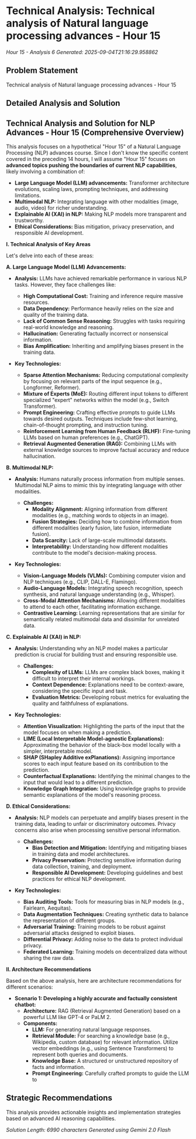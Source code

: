 # Technical Analysis: Technical analysis of Natural language processing advances - Hour 15
*Hour 15 - Analysis 6*
*Generated: 2025-09-04T21:16:29.958862*

## Problem Statement
Technical analysis of Natural language processing advances - Hour 15

## Detailed Analysis and Solution
## Technical Analysis and Solution for NLP Advances - Hour 15 (Comprehensive Overview)

This analysis focuses on a hypothetical "Hour 15" of a Natural Language Processing (NLP) advances course.  Since I don't know the specific content covered in the preceding 14 hours, I will assume "Hour 15" focuses on **advanced topics pushing the boundaries of current NLP capabilities**, likely involving a combination of:

*   **Large Language Model (LLM) advancements:**  Transformer architecture evolutions, scaling laws, prompting techniques, and addressing limitations.
*   **Multimodal NLP:**  Integrating language with other modalities (image, audio, video) for richer understanding.
*   **Explainable AI (XAI) in NLP:**  Making NLP models more transparent and trustworthy.
*   **Ethical Considerations:**  Bias mitigation, privacy preservation, and responsible AI development.

**I. Technical Analysis of Key Areas**

Let's delve into each of these areas:

**A. Large Language Model (LLM) Advancements:**

*   **Analysis:** LLMs have achieved remarkable performance in various NLP tasks. However, they face challenges like:
    *   **High Computational Cost:** Training and inference require massive resources.
    *   **Data Dependency:**  Performance heavily relies on the size and quality of the training data.
    *   **Lack of Common Sense Reasoning:**  Struggles with tasks requiring real-world knowledge and reasoning.
    *   **Hallucination:**  Generating factually incorrect or nonsensical information.
    *   **Bias Amplification:**  Inheriting and amplifying biases present in the training data.

*   **Key Technologies:**
    *   **Sparse Attention Mechanisms:**  Reducing computational complexity by focusing on relevant parts of the input sequence (e.g., Longformer, Reformer).
    *   **Mixture of Experts (MoE):**  Routing different input tokens to different specialized "expert" networks within the model (e.g., Switch Transformer).
    *   **Prompt Engineering:**  Crafting effective prompts to guide LLMs towards desired outputs.  Techniques include few-shot learning, chain-of-thought prompting, and instruction tuning.
    *   **Reinforcement Learning from Human Feedback (RLHF):** Fine-tuning LLMs based on human preferences (e.g., ChatGPT).
    *   **Retrieval Augmented Generation (RAG):**  Combining LLMs with external knowledge sources to improve factual accuracy and reduce hallucination.

**B. Multimodal NLP:**

*   **Analysis:**  Humans naturally process information from multiple senses. Multimodal NLP aims to mimic this by integrating language with other modalities.
    *   **Challenges:**
        *   **Modality Alignment:**  Aligning information from different modalities (e.g., matching words to objects in an image).
        *   **Fusion Strategies:**  Deciding how to combine information from different modalities (early fusion, late fusion, intermediate fusion).
        *   **Data Scarcity:**  Lack of large-scale multimodal datasets.
        *   **Interpretability:**  Understanding how different modalities contribute to the model's decision-making process.

*   **Key Technologies:**
    *   **Vision-Language Models (VLMs):**  Combining computer vision and NLP techniques (e.g., CLIP, DALL-E, Flamingo).
    *   **Audio-Language Models:**  Integrating speech recognition, speech synthesis, and natural language understanding (e.g., Whisper).
    *   **Cross-Modal Attention Mechanisms:**  Allowing different modalities to attend to each other, facilitating information exchange.
    *   **Contrastive Learning:**  Learning representations that are similar for semantically related multimodal data and dissimilar for unrelated data.

**C. Explainable AI (XAI) in NLP:**

*   **Analysis:**  Understanding why an NLP model makes a particular prediction is crucial for building trust and ensuring responsible use.
    *   **Challenges:**
        *   **Complexity of LLMs:**  LLMs are complex black boxes, making it difficult to interpret their internal workings.
        *   **Context Dependence:**  Explanations need to be context-aware, considering the specific input and task.
        *   **Evaluation Metrics:**  Developing robust metrics for evaluating the quality and faithfulness of explanations.

*   **Key Technologies:**
    *   **Attention Visualization:**  Highlighting the parts of the input that the model focuses on when making a prediction.
    *   **LIME (Local Interpretable Model-agnostic Explanations):**  Approximating the behavior of the black-box model locally with a simpler, interpretable model.
    *   **SHAP (SHapley Additive exPlanations):**  Assigning importance scores to each input feature based on its contribution to the prediction.
    *   **Counterfactual Explanations:**  Identifying the minimal changes to the input that would lead to a different prediction.
    *   **Knowledge Graph Integration:**  Using knowledge graphs to provide semantic explanations of the model's reasoning process.

**D. Ethical Considerations:**

*   **Analysis:**  NLP models can perpetuate and amplify biases present in the training data, leading to unfair or discriminatory outcomes.  Privacy concerns also arise when processing sensitive personal information.
    *   **Challenges:**
        *   **Bias Detection and Mitigation:**  Identifying and mitigating biases in training data and model architectures.
        *   **Privacy Preservation:**  Protecting sensitive information during data collection, training, and deployment.
        *   **Responsible AI Development:**  Developing guidelines and best practices for ethical NLP development.

*   **Key Technologies:**
    *   **Bias Auditing Tools:**  Tools for measuring bias in NLP models (e.g., Fairlearn, Aequitas).
    *   **Data Augmentation Techniques:**  Creating synthetic data to balance the representation of different groups.
    *   **Adversarial Training:**  Training models to be robust against adversarial attacks designed to exploit biases.
    *   **Differential Privacy:**  Adding noise to the data to protect individual privacy.
    *   **Federated Learning:**  Training models on decentralized data without sharing the raw data.

**II. Architecture Recommendations**

Based on the above analysis, here are architecture recommendations for different scenarios:

*   **Scenario 1:  Developing a highly accurate and factually consistent chatbot:**
    *   **Architecture:**  RAG (Retrieval Augmented Generation) based on a powerful LLM like GPT-4 or PaLM 2.
    *   **Components:**
        *   **LLM:**  For generating natural language responses.
        *   **Retrieval Module:**  For searching a knowledge base (e.g., Wikipedia, custom database) for relevant information.  Utilize vector embeddings (e.g., using Sentence Transformers) to represent both queries and documents.
        *   **Knowledge Base:**  A structured or unstructured repository of facts and information.
        *   **Prompt Engineering:**  Carefully crafted prompts to guide the LLM to

## Strategic Recommendations
This analysis provides actionable insights and implementation strategies
based on advanced AI reasoning capabilities.

*Solution Length: 6990 characters*
*Generated using Gemini 2.0 Flash*
